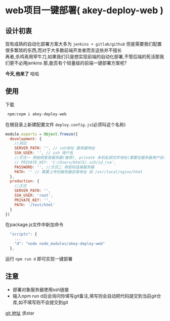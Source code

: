 # web项目一键部署( akey-deploy-web )

## 设计初衷
现有成熟的自动化部署方案大多为 `jenkins + gitlab/github` 但是需要我们配置很多繁琐的东西,而对于大多数前端开发者而言这些并不擅长 <br>
再者,杀鸡焉用宰牛刀,如果我们只是想实现前端的自动化部署,不管后端的死活那我们更不必用jenkins <bg> 
那,能否有个轻量级的前端一键部署方案呢? <br>

__今天,他来了__  哈哈

## 使用 

下载
```js
 npm/cnpm i akey-deploy-web
```
在根目录上新建配置文件 `deploy.config.js`(必须叫这个名称)
```js
module.exports = Object.freeze({
  development: {
    //测试
    SERVER_PATH: '', // ssh地址 服务器地址
    SSH_USER: '', // ssh 用户名
    //方式一 用秘钥登录服务器(推荐), private 本机私钥文件地址(需要在服务器用户目录 一般是 /root/.ssh/authorized_keys 配置公钥 并该文件权限为 600, (.ssh文件夹一般默认隐藏)
    // PRIVATE_KEY: 'C:/Users/Html5/.ssh/id_rsa',
    PASSWORD: '', //方式二 用密码连接服务器
    PATH: '' // 需要上传的服务器目录地址 如 /usr/local/nginx/html
  },
  production: {
    //正式
    SERVER_PATH: '',
    SSH_USER: 'root',
    PRIVATE_KEY: '',
    PATH: '/test/html'
  }
})

```
在package.js文件中新加命令
```js
  "scripts": {
    ...
    "d": "node node_modules/akey-deploy-web"
  },
```
运行 `npm run d` 即可实现一键部署

## 注意

+ 部署对象服务器使用ssh链接
+ 输入npm run d后会询问你填写git备注,填写则会自动把代码提交到当前git仓库,如不填写则不会提交到git

[git 地址](https://github.com/lyh0371/akey-deploy-web) 求star